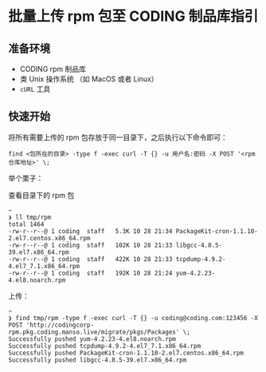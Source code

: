 # 批量上传 rpm 包至 CODING 制品库指引

## 准备环境

- CODING rpm 制品库
- 类 Unix 操作系统 （如 MacOS 或者 Linux）
- `cURL` 工具



## 快速开始

将所有需要上传的 rpm 包存放于同一目录下，之后执行以下命令即可：

```shell
find <包所在的目录> -type f -exec curl -T {} -u 用户名:密码 -X POST '<rpm 仓库地址>' \;
```

举个栗子：

查看目录下的 rpm 包

```shell
~
❯ ll tmp/rpm
total 1464
-rw-r--r--@ 1 coding  staff   5.3K 10 28 21:34 PackageKit-cron-1.1.10-2.el7.centos.x86_64.rpm
-rw-r--r--@ 1 coding  staff   102K 10 28 21:33 libgcc-4.8.5-39.el7.x86_64.rpm
-rw-r--r--@ 1 coding  staff   422K 10 28 21:33 tcpdump-4.9.2-4.el7_7.1.x86_64.rpm
-rw-r--r--@ 1 coding  staff   192K 10 28 21:24 yum-4.2.23-4.el8.noarch.rpm
```



上传：

```shell
~
❯ find tmp/rpm -type f -exec curl -T {} -u coding@coding.com:123456 -X POST 'http://codingcorp-rpm.pkg.coding.manso.live/migrate/pkgs/Packages' \;
Successfully pushed yum-4.2.23-4.el8.noarch.rpm
Successfully pushed tcpdump-4.9.2-4.el7_7.1.x86_64.rpm
Successfully pushed PackageKit-cron-1.1.10-2.el7.centos.x86_64.rpm
Successfully pushed libgcc-4.8.5-39.el7.x86_64.rpm
```


